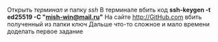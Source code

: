 Открыть _терминал_ и папку _ssh_
В терминале вбить код **ssh-keygen -t ed25519 -C "mish-win@mail.ru"**
На сайте http://GitHub.com вбить полученный из папки ключ
Дальше что-то сложное и мало времени доделать первое задание

